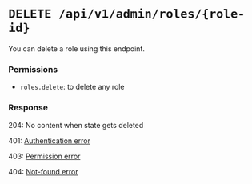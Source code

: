# `DELETE /api/v1/admin/roles/{role-id}`
You can delete a role using this endpoint.


### Permissions
- `roles.delete`: to delete any role

### Response

204: No content when state gets deleted

401: [Authentication error](../../authentication-errors.md)

403: [Permission error](../../permission-errors.md)

404: [Not-found error](../../not-found-errors.md)
